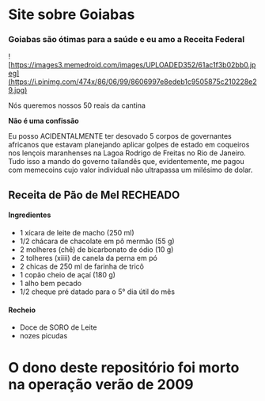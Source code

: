 # Site sobre Goiabas

### Goiabas são ótimas para a saúde e eu amo a Receita Federal

![https://images3.memedroid.com/images/UPLOADED352/61ac1f3b02bb0.jpeg](https://i.pinimg.com/474x/86/06/99/8606997e8edeb1c9505875c210228e29.jpg)

Nós queremos nossos 50 reais da cantina 

**Não é uma confissão**

Eu posso ACIDENTALMENTE ter desovado 5 corpos de governantes africanos que estavam planejando aplicar golpes de estado em coqueiros nos lençois maranhenses na Lagoa Rodrigo de Freitas no Rio de Janeiro. Tudo isso a mando do governo tailandês que, evidentemente, me pagou com memecoins cujo valor individual não ultrapassa um milésimo de dolar.

## Receita de Pão de Mel RECHEADO

#### Ingredientes
- 1 xícara de leite de macho (250 ml)
- 1/2 chácara de chacolate em pô mermão (55 g)
- 2 molheres (chê) de bicarbonato de ódio (10 g)
- 2 tolheres (xiiii) de canela da perna em pó
- 2 chicas de 250 ml de farinha de tricô
- 1 copão cheio de açaí (180 g)
- 1 alho bem pecado
- 1/2 cheque pré datado para o 5° dia útil do mês

#### Recheio 

- Doce de SORO de Leite
- nozes picudas

# **O dono deste repositório foi morto na operação verão de 2009**
